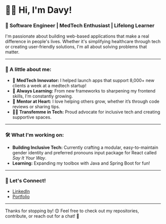 # 💃🏻 Hi, I'm Davy!

### 👾 Software Engineer | MedTech Enthusiast | Lifelong Learner

I'm passionate about building web-based applications that make a real difference in people's lives. Whether it's simplifying healthcare through tech or creating user-friendly solutions, I'm all about solving problems that matter.

---

### 🚀 A little about me:
- 🏥 **MedTech Innovator:** I helped launch apps that support 8,000+ new clients a week at a medtech startup!
- 🌱 **Always Learning:** From new frameworks to sharpening my frontend skills, I'm constantly growing.
- 🧠 **Mentor at Heart:** I love helping others grow, whether it’s through code reviews or sharing tips.
- 🏳️‍⚧️ **Transfemme in Tech:** Proud advocate for inclusive tech and creating supportive spaces.
  
---

### 🛠️ What I'm working on:
- **Building Inclusive Tech:** Currently crafting a modular, easy-to-maintain gender identity and preferred pronouns input package for React called *Say It Your Way*.
- **Learning:** Expanding my toolbox with Java and Spring Boot for fun!

---

### 💖 Let's Connect!
- [LinkedIn](www.linkedin.com/in/davyandrea)
- [Portfolio](https://davy-andrea.com/)

---

Thanks for stopping by! 😊 Feel free to check out my repositories, contribute, or reach out for a chat! 💬
